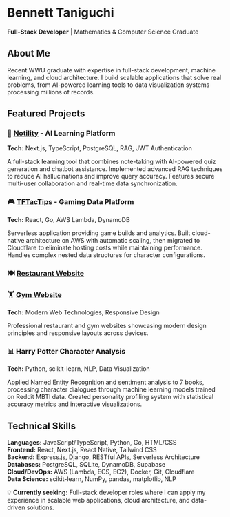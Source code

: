 # Bennett Taniguchi

**Full-Stack Developer** | Mathematics & Computer Science Graduate  

## About Me

Recent WWU graduate with expertise in full-stack development, machine learning, and cloud architecture. I build scalable applications that solve real problems, from AI-powered learning tools to data visualization systems processing millions of records.

## Featured Projects

### 🧠 [Notility](https://bennett-taniguchi-blogr-nextjs-prisma.vercel.app/) - AI Learning Platform
**Tech:** Next.js, TypeScript, PostgreSQL, RAG, JWT Authentication

A full-stack learning tool that combines note-taking with AI-powered quiz generation and chatbot assistance. Implemented advanced RAG techniques to reduce AI hallucinations and improve query accuracy. Features secure multi-user collaboration and real-time data synchronization.

### 🎮 [TFTacTips](https://teamfight-page.pages.dev/) - Gaming Data Platform  
**Tech:** React, Go, AWS Lambda, DynamoDB

Serverless application providing game builds and analytics. Built cloud-native architecture on AWS with automatic scaling, then migrated to Cloudflare to eliminate hosting costs while maintaining performance. Handles complex nested data structures for character configurations.

### 🍽️ [Restaurant Website](https://mexican-market-mockup.pages.dev/en/)
### 🏋️ [Gym Website](https://modern-gym-website.pages.dev/) 
**Tech:** Modern Web Technologies, Responsive Design

Professional restaurant and gym websites showcasing modern design principles and responsive layouts across devices.


### 📊 Harry Potter Character Analysis
**Tech:** Python, scikit-learn, NLP, Data Visualization

Applied Named Entity Recognition and sentiment analysis to 7 books, processing character dialogues through machine learning models trained on Reddit MBTI data. Created personality profiling system with statistical accuracy metrics and interactive visualizations.

## Technical Skills

**Languages:** JavaScript/TypeScript, Python, Go, HTML/CSS  
**Frontend:** React, Next.js, React Native, Tailwind CSS  
**Backend:** Express.js, Django, RESTful APIs, Serverless Architecture  
**Databases:** PostgreSQL, SQLite, DynamoDB, Supabase  
**Cloud/DevOps:** AWS (Lambda, ECS, EC2), Docker, Git, Cloudflare  
**Data Science:** scikit-learn, NumPy, pandas, matplotlib, NLP


💡 **Currently seeking:** Full-stack developer roles where I can apply my experience in scalable web applications, cloud architecture, and data-driven solutions.
